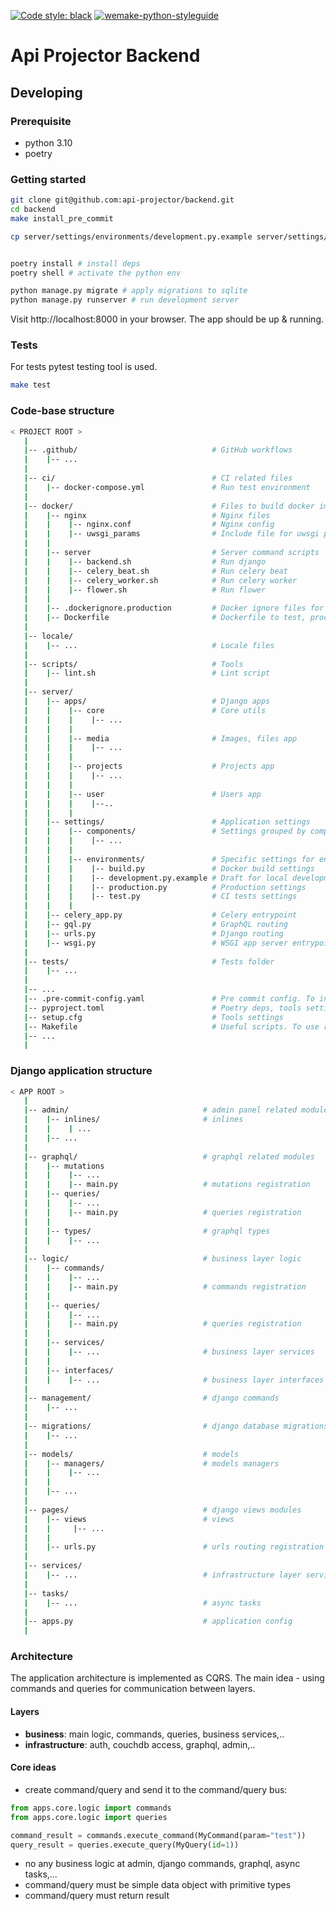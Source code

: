 [![Code style: black](https://img.shields.io/badge/code%20style-black-000000.svg)](https://github.com/psf/black)
[![wemake-python-styleguide](https://img.shields.io/badge/style-wemake-000000.svg)](https://github.com/wemake-services/wemake-python-styleguide)

# Api Projector Backend

## Developing

### Prerequisite
- python 3.10
- poetry

### Getting started 
```bash
git clone git@github.com:api-projector/backend.git
cd backend
make install_pre_commit

cp server/settings/environments/development.py.example server/settings/environments/development.py # prepare default config


poetry install # install deps 
poetry shell # activate the python env

python manage.py migrate # apply migrations to sqlite
python manage.py runserver # run development server 
```

Visit http://localhost:8000 in your browser. The app should be up & running.

### Tests
For tests pytest testing tool is used.

```bash
make test
```

### Code-base structure
```bash
< PROJECT ROOT >
   |
   |-- .github/                              # GitHub workflows
   |    |-- ...
   | 
   |-- ci/                                   # CI related files 
   |    |-- docker-compose.yml               # Run test environment  
   |
   |-- docker/                               # Files to build docker image 
   |    |-- nginx                            # Nginx files
   |    |    |-- nginx.conf                  # Nginx config 
   |    |    |-- uwsgi_params                # Include file for uwsgi params
   |    |
   |    |-- server                           # Server command scripts 
   |    |    |-- backend.sh                  # Run django 
   |    |    |-- celery_beat.sh              # Run celery beat 
   |    |    |-- celery_worker.sh            # Run celery worker 
   |    |    |-- flower.sh                   # Run flower 
   |    | 
   |    |-- .dockerignore.production         # Docker ignore files for production image. Exclude tests 
   |    |-- Dockerfile                       # Dockerfile to test, production image build 
   |    
   |-- locale/      
   |    |-- ...                              # Locale files
   |
   |-- scripts/                              # Tools
   |    |-- lint.sh                          # Lint script 
   |
   |-- server/
   |    |-- apps/                            # Django apps 
   |    |    |-- core                        # Core utils
   |    |    |    |-- ...
   |    |    |
   |    |    |-- media                       # Images, files app 
   |    |    |    |-- ...
   |    |    |
   |    |    |-- projects                    # Projects app
   |    |    |    |-- ...
   |    |    | 
   |    |    |-- user                        # Users app  
   |    |    |    |--..
   |    |    | 
   |    |-- settings/                        # Application settings 
   |    |    |-- components/                 # Settings grouped by components  
   |    |    |    |-- ...     
   |    |    |   
   |    |    |-- environments/               # Specific settings for envs
   |    |    |    |-- build.py               # Docker build settings
   |    |    |    |-- development.py.example # Draft for local development settings (should be cloned to development.py and updated to your environment)
   |    |    |    |-- production.py          # Production settings
   |    |    |    |-- test.py                # CI tests settings
   |    |    |  
   |    |-- celery_app.py                    # Celery entrypoint
   |    |-- gql.py                           # GraphQL routing
   |    |-- urls.py                          # Django routing
   |    |-- wsgi.py                          # WSGI app server entrypoint
   |                               
   |-- tests/                                # Tests folder
   |    |-- ...
   | 
   |-- ...
   |-- .pre-commit-config.yaml               # Pre commit config. To install run: "make install_pre_commit"
   |-- pyproject.toml                        # Poetry deps, tools settings
   |-- setup.cfg                             # Tools settings
   |-- Makefile                              # Useful scripts. To use run: "make <command>" 
   |-- ... 
   |
```

### Django application structure
```bash
< APP ROOT >
   |
   |-- admin/                              # admin panel related modules 
   |    |-- inlines/                       # inlines
   |    |    | ...
   |    |-- ... 
   |    
   |-- graphql/                            # graphql related modules 
   |    |-- mutations
   |    |    |-- ...
   |    |    |-- main.py                   # mutations registration
   |    |-- queries/
   |    |    |-- ...
   |    |    |-- main.py                   # queries registration
   |    |
   |    |-- types/                         # graphql types
   |    |    |-- ... 
   |
   |-- logic/                              # business layer logic
   |    |-- commands/ 
   |    |    |-- ...
   |    |    |-- main.py                   # commands registration 
   |    |
   |    |-- queries/
   |    |    |-- ...
   |    |    |-- main.py                   # queries registration 
   |    |
   |    |-- services/ 
   |    |    |-- ...                       # business layer services
   |    |
   |    |-- interfaces/ 
   |    |    |-- ...                       # business layer interfaces 
   |    
   |-- management/                         # django commands
   |    |-- ...                       
   |
   |-- migrations/                         # django database migrations 
   |    |-- ...                       
   | 
   |-- models/                             # models
   |    |-- managers/                      # models managers
   |    |    |-- ...
   |    |
   |    |-- ...
   |
   |-- pages/                              # django views modules
   |    |-- views                          # views 
   |    |     |-- ...
   |    |
   |    |-- urls.py                        # urls routing registration  
   |    
   |-- services/
   |    |-- ...                            # infrastructure layer services
   |
   |-- tasks/
   |    |-- ...                            # async tasks 
   | 
   |-- apps.py                             # application config 
   |
```

### Architecture
The application architecture is implemented as CQRS. The main idea - using commands and queries for communication between layers.

#### Layers
- **business**: main logic, commands, queries, business services,..
- **infrastructure**: auth, couchdb access, graphql, admin,..
 
#### Core ideas
- create command/query and send it to the command/query bus:
```python
from apps.core.logic import commands
from apps.core.logic import queries 

command_result = commands.execute_command(MyCommand(param="test"))
query_result = queries.execute_query(MyQuery(id=1))
```

- no any business logic at admin, django commands, graphql, async tasks,...
- command/query must be simple data object with primitive types
- command/query must return result

